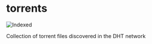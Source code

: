 torrents 
========
![Indexed](https://img.shields.io/badge/indexed-106206-blue)

Collection of torrent files discovered in the DHT network
